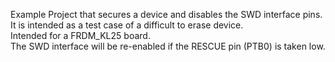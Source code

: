 Example Project that secures a device and disables the SWD interface pins.  
It is intended as a test case of a difficult to erase device.  
Intended for a FRDM_KL25 board.  
The SWD interface will be re-enabled if the RESCUE pin (PTB0) is taken low.  
